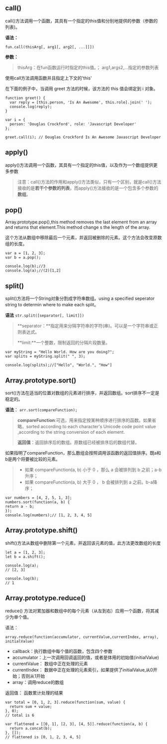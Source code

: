 ## call()
call()方法调用一个函数，其具有一个指定的this值和分别地提供的参数（参数的列表)。

**语法：**

    fun.call(thisArg[, arg1[, arg2[, ...]]])

**参数：**

> thisArg：在fun函数运行时指定的this值。；
> arg1,args2,...指定的参数列表

使用call方法调用函数并且指定上下文的'this'

在下面的例子中，当调用 greet 方法的时候，该方法的 this 值会绑定到 i 对象。

    function greet() {
      var reply = [this.person, 'Is An Awesome', this.role].join(' ');
      console.log(reply);
    }
    
    var i = {
      person: 'Douglas Crockford', role: 'Javascript Developer'
    };
    
    greet.call(i); // Douglas Crockford Is An Awesome Javascript Developer

## apply()

apply()方法调用一个函数，其具有一个指定的this值，以及作为一个数组提供更多参数

> 注意：call()方法的作用和apply()方法类似，只有一个区别，就是call()方法接收的是**若干个参数的列表**，而apply()方法接收的是一个包含多个参数的**数组**。

## pop()

Array.prototype.pop(),this method removes the last element from an array and returns that element.This method change s the length of the array.

这个方法从数组中移除最后一个元素，并返回被删除的元素。这个方法会改变原数组的长度。

    var a = [1, 2, 3];
    var b = a.pop();
    
    console.log(b);//3
    console.log(a);//(2)[1,2]

## split()

split()方法将一个String对象分割成字符串数组。using a specified seperator string to determin where to make each split。

**语法** `str.split([separator[, limit]])`

> **separator：**指定用来分隔字符串的字符(串)。可以是一个字符串或正则表达式。
> 
> **limit:**一个整数，限制返回的分隔片段数量。

    var myString = "Hello World. How are you doing?";
    var splits = myString.split(" ", 3);
    
    console.log(splits);//["Hello", "World.", "How"]


## Array.prototype.sort()

sort()方法在适当的位置对数组的元素进行排序，并返回数组。sort排序不一定是稳定的。

**语法**： `arr.sort(compareFunction);`

> **compareFunction**:可选，用来指定按某种顺序进行排序的函数。如果省略，sorted according to each character's Unicode code point value ,according to the string conversion of each element.
> 
> **返回值**：返回排序后的数组。原数组已经被排序后的数组代替。

如果指明了compareFunction，那么数组会按照调用该函数的返回值排序。既a和b是两个将要被比较的元素。

> - 如果 compareFunction(a, b) 小于 0 ，那么 a 会被排列到 b 之前；a-b升序；
> - 如果 compareFunction(a, b) 大于 0 ， b 会被排列到 a 之前。b-a降序；


    var numbers = [4, 2, 5, 1, 3];
    numbers.sort(function(a, b) {
    return a - b;
    });
    console.log(numbers);// [1, 2, 3, 4, 5]



## Array.prototype.shift()

shift()方法从数组中删除第一个元素，并返回该元素的值，此方法更改数组的长度

    let a = [1, 2, 3];
    let b = a.shift();
    
    console.log(a); 
    // [2, 3]
    
    console.log(b); 
    // 1

## Array.prototype.reduce()

reduce() 方法对累加器和数组中的每个元素（从左到右）应用一个函数，将其减少为单个值。

语法：

 `array.reduce(function(accumulator, currentValue,currentIndex, array), initialValue)`

> 
- callback：执行数组中每个值的函数，包含四个参数
- accumulator：上一次调用回调返回的值，或者是体用的初始值(initialValue)
- currentValue： 数组中正在处理的元素
- currentIndex： 数据中正在处理的元素索引，如果提供了initialValue,从0开始；否则从1开始
- array：调用reduce的数组

返回值： 函数累计处理的结果

    var total = [0, 1, 2, 3].reduce(function(sum, value) {
      return sum + value;
    }, 0);
    // total is 6

    var flattened = [[0, 1], [2, 3], [4, 5]].reduce(function(a, b) {
      return a.concat(b);
    }, []);
    // flattened is [0, 1, 2, 3, 4, 5]